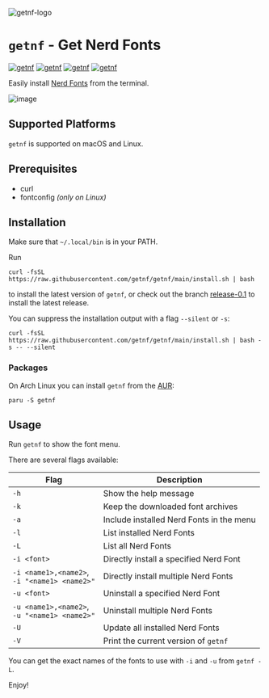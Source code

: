 ![getnf-logo](https://github.com/getnf/getnf/assets/9327361/60822070-8e14-43ae-882c-f36d36b6e4f0)


# `getnf` - Get Nerd Fonts

<!-- [![getnf](https://img.shields.io/github/v/release/getnf/getnf?style=flat-square)](https://github.com/getnf/getnf/releases/latest) -->
[![getnf](https://img.shields.io/github/last-commit/getnf/getnf?style=flat-square)](https://github.com/getnf/getnf/pulse)
[![getnf](https://img.shields.io/github/issues/getnf/getnf?style=flat-square)](https://github.com/getnf/getnf/issues)
[![getnf](https://img.shields.io/github/license/getnf/getnf?style=flat-square)](https://github.com/getnf/getnf/blob/master/LICENSE)
[![getnf](https://img.shields.io/github/stars/getnf/getnf?style=flat-square)](https://github.com/getnf/getnf/stargazers)

Easily install [Nerd Fonts](https://www.nerdfonts.com/) from the terminal.

![image](https://github.com/getnf/getnf/assets/84108846/e60e12d7-5b30-41f9-a95e-742df72ff2b8)

## Supported Platforms
`getnf` is supported on macOS and Linux.

## Prerequisites

- curl
- fontconfig *(only on Linux)*

## Installation
Make sure that `~/.local/bin` is in your PATH.

Run

```
curl -fsSL https://raw.githubusercontent.com/getnf/getnf/main/install.sh | bash
```
to install the latest version of `getnf`, or check out the branch [release-0.1](https://github.com/getnf/getnf/tree/release-0.1) to install the latest release.

You can suppress the installation output with a flag `--silent` or `-s`:
```
curl -fsSL https://raw.githubusercontent.com/getnf/getnf/main/install.sh | bash -s -- --silent
```

### Packages

On Arch Linux you can install `getnf` from the [AUR](https://aur.archlinux.org/packages/getnf):
```
paru -S getnf
```

## Usage

Run `getnf` to show the font menu.

There are several flags available:

| Flag                                             | Description                              |
| ------------------------------------------------ | ---------------------------------------- |
| `-h`                                             | Show the help message                    |
| `-k`                                             | Keep the downloaded font archives        |
| `-a`                                             | Include installed Nerd Fonts in the menu |
| `-l`                                             | List installed Nerd Fonts                |
| `-L`                                             | List all Nerd Fonts                      |
| `-i <font>`                                      | Directly install a specified Nerd Font   |
| `-i <name1>,<name2>`,<br> `-i "<name1> <name2>"` | Directly install multiple Nerd Fonts     |
| `-u <font>`                                      | Uninstall a specified Nerd Font          |
| `-u <name1>,<name2>`,<br> `-u "<name1> <name2>"` | Uninstall multiple Nerd Fonts            |
| `-U`                                             | Update all installed Nerd Fonts          |
| `-V`                                             | Print the current version of `getnf`     |

You can get the exact names of the fonts to use with `-i` and `-u` from `getnf -L`.

Enjoy!
